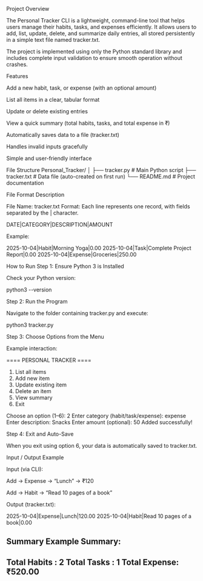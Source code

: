 Project Overview

The Personal Tracker CLI is a lightweight, command-line tool that helps users manage their habits, tasks, and expenses efficiently.
It allows users to add, list, update, delete, and summarize daily entries, all stored persistently in a simple text file named tracker.txt.

The project is implemented using only the Python standard library and includes complete input validation to ensure smooth operation without crashes.

Features

Add a new habit, task, or expense (with an optional amount)

List all items in a clear, tabular format

Update or delete existing entries

View a quick summary (total habits, tasks, and total expense in ₹)

Automatically saves data to a file (tracker.txt)

Handles invalid inputs gracefully

Simple and user-friendly interface

File Structure
Personal_Tracker/
│
├── tracker.py        # Main Python script
├── tracker.txt       # Data file (auto-created on first run)
└── README.md         # Project documentation

File Format Description

File Name: tracker.txt
Format: Each line represents one record, with fields separated by the | character.

DATE|CATEGORY|DESCRIPTION|AMOUNT


Example:

2025-10-04|Habit|Morning Yoga|0.00
2025-10-04|Task|Complete Project Report|0.00
2025-10-04|Expense|Groceries|250.00

How to Run
Step 1: Ensure Python 3 is Installed

Check your Python version:

python3 --version

Step 2: Run the Program

Navigate to the folder containing tracker.py and execute:

python3 tracker.py

Step 3: Choose Options from the Menu

Example interaction:

==== PERSONAL TRACKER ====
1. List all items
2. Add new item
3. Update existing item
4. Delete an item
5. View summary
6. Exit

Choose an option (1–6): 2
Enter category (habit/task/expense): expense
Enter description: Snacks
Enter amount (optional): 50
Added successfully!

Step 4: Exit and Auto-Save

When you exit using option 6, your data is automatically saved to tracker.txt.

Input / Output Example

Input (via CLI):

Add → Expense → “Lunch” → ₹120

Add → Habit → “Read 10 pages of a book”

Output (tracker.txt):

2025-10-04|Expense|Lunch|120.00
2025-10-04|Habit|Read 10 pages of a book|0.00

Summary Example
Summary:
------------------------------
Total Habits : 2
Total Tasks  : 1
Total Expense: ₹520.00
------------------------------
